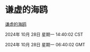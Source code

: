# 谦虚的海鸥
[谦虚的海鸥](http://219.139.197.74:56308/qxdho/course/base/hotlink/index.php)

2024年 10月 28日 星期一 14:40:02 CST

2024年 10月 28日 星期一 06:40:02 GMT
